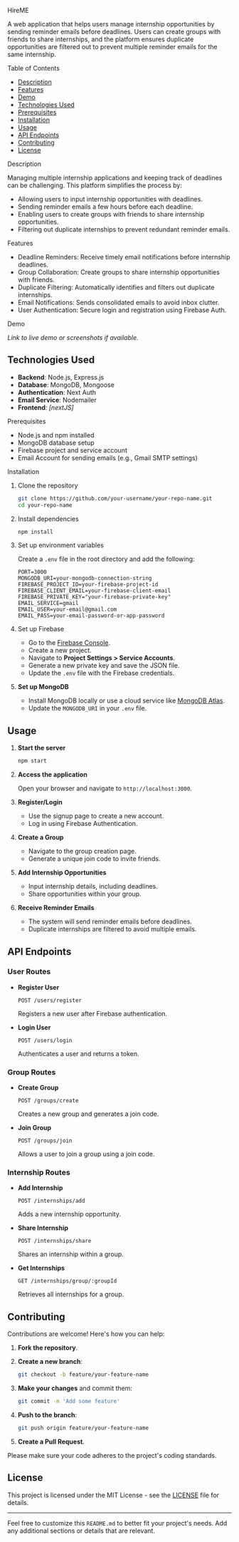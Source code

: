 HireME

A web application that helps users manage internship opportunities by sending reminder emails before deadlines. Users can create groups with friends to share internships, and the platform ensures duplicate opportunities are filtered out to prevent multiple reminder emails for the same internship.

Table of Contents

- [Description](#description)
- [Features](#features)
- [Demo](#demo)
- [Technologies Used](#technologies-used)
- [Prerequisites](#prerequisites)
- [Installation](#installation)
- [Usage](#usage)
- [API Endpoints](#api-endpoints)
- [Contributing](#contributing)
- [License](#license)


Description

Managing multiple internship applications and keeping track of deadlines can be challenging. This platform simplifies the process by:

- Allowing users to input internship opportunities with deadlines.
- Sending reminder emails a few hours before each deadline.
- Enabling users to create groups with friends to share internship opportunities.
- Filtering out duplicate internships to prevent redundant reminder emails.

Features

- Deadline Reminders: Receive timely email notifications before internship deadlines.
- Group Collaboration: Create groups to share internship opportunities with friends.
- Duplicate Filtering: Automatically identifies and filters out duplicate internships.
- Email Notifications: Sends consolidated emails to avoid inbox clutter.
- User Authentication: Secure login and registration using Firebase Auth.

Demo

*Link to live demo or screenshots if available.*

## Technologies Used

- **Backend**: Node.js, Express.js
- **Database**: MongoDB, Mongoose
- **Authentication**: Next Auth
- **Email Service**: Nodemailer
- **Frontend**: *[nextJS]*
  

Prerequisites

- Node.js and npm installed
- MongoDB database setup
- Firebase project and service account
- Email Account for sending emails (e.g., Gmail SMTP settings)

Installation

1. Clone the repository

   ```bash
   git clone https://github.com/your-username/your-repo-name.git
   cd your-repo-name
   ```

2. Install dependencies

   ```bash
   npm install
   ```

3. Set up environment variables

   Create a `.env` file in the root directory and add the following:

   ```env
   PORT=3000
   MONGODB_URI=your-mongodb-connection-string
   FIREBASE_PROJECT_ID=your-firebase-project-id
   FIREBASE_CLIENT_EMAIL=your-firebase-client-email
   FIREBASE_PRIVATE_KEY="your-firebase-private-key"
   EMAIL_SERVICE=gmail
   EMAIL_USER=your-email@gmail.com
   EMAIL_PASS=your-email-password-or-app-password
   ```

4. Set up Firebase

   - Go to the [Firebase Console](https://console.firebase.google.com/).
   - Create a new project.
   - Navigate to **Project Settings > Service Accounts**.
   - Generate a new private key and save the JSON file.
   - Update the `.env` file with the Firebase credentials.

5. **Set up MongoDB**

   - Install MongoDB locally or use a cloud service like [MongoDB Atlas](https://www.mongodb.com/cloud/atlas).
   - Update the `MONGODB_URI` in your `.env` file.

## Usage

1. **Start the server**

   ```bash
   npm start
   ```

2. **Access the application**

   Open your browser and navigate to `http://localhost:3000`.

3. **Register/Login**

   - Use the signup page to create a new account.
   - Log in using Firebase Authentication.

4. **Create a Group**

   - Navigate to the group creation page.
   - Generate a unique join code to invite friends.

5. **Add Internship Opportunities**

   - Input internship details, including deadlines.
   - Share opportunities within your group.

6. **Receive Reminder Emails**

   - The system will send reminder emails before deadlines.
   - Duplicate internships are filtered to avoid multiple emails.

## API Endpoints

### **User Routes**

- **Register User**

  ```http
  POST /users/register
  ```

  Registers a new user after Firebase authentication.

- **Login User**

  ```http
  POST /users/login
  ```

  Authenticates a user and returns a token.

### **Group Routes**

- **Create Group**

  ```http
  POST /groups/create
  ```

  Creates a new group and generates a join code.

- **Join Group**

  ```http
  POST /groups/join
  ```

  Allows a user to join a group using a join code.

### **Internship Routes**

- **Add Internship**

  ```http
  POST /internships/add
  ```

  Adds a new internship opportunity.

- **Share Internship**

  ```http
  POST /internships/share
  ```

  Shares an internship within a group.

- **Get Internships**

  ```http
  GET /internships/group/:groupId
  ```

  Retrieves all internships for a group.

## Contributing

Contributions are welcome! Here's how you can help:

1. **Fork the repository**.

2. **Create a new branch**:

   ```bash
   git checkout -b feature/your-feature-name
   ```

3. **Make your changes** and commit them:

   ```bash
   git commit -m 'Add some feature'
   ```

4. **Push to the branch**:

   ```bash
   git push origin feature/your-feature-name
   ```

5. **Create a Pull Request**.

Please make sure your code adheres to the project's coding standards.

## License

This project is licensed under the MIT License - see the [LICENSE](LICENSE) file for details.


---

Feel free to customize this `README.md` to better fit your project's needs. Add any additional sections or details that are relevant.
